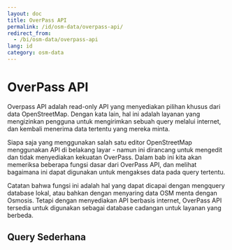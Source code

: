 ```yaml
---
layout: doc
title: OverPass API
permalink: /id/osm-data/overpass-api/
redirect_from:
  - /bi/osm-data/overpass-api
lang: id
category: osm-data
---
```


OverPass API
==============
Overpass API adalah read-only API yang menyediakan pilihan khusus dari data OpenStreetMap.
Dengan kata lain, hal ini adalah layanan yang mengizinkan pengguna untuk mengirimkan sebuah
query melalui internet, dan kembali menerima data tertentu yang mereka minta.

Siapa saja yang menggunakan salah satu editor OpenStreetMap menggunakan API di belakang layar -
namun ini dirancang untuk mengedit dan tidak menyediakan kekuatan OverPass. Dalam bab ini kita
akan memeriksa beberapa fungsi dasar dari OverPass API, dan melihat bagaimana ini dapat digunakan
untuk mengakses data pada query tertentu.

Catatan bahwa fungsi ini adalah hal yang dapat dicapai dengan mengquery database lokal,
atau bahkan dengan menyaring data OSM menta dengan Osmosis. Tetapi dengan menyediakan 
API berbasis internet, OverPass API tersedia untuk digunakan sebagai database cadangan untuk
layanan yang berbeda.

Query Sederhana
----------------


